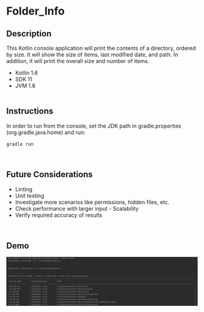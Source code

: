 # Folder_Info

## Description
This Kotlin console application will print the contents of a directory, ordered by size. It will show the size of items, last modified date, and path. In addition, it will print the overall size and number of items.
- Kotlin 1.6
- SDK 11
- JVM 1.8
<br/><br/>


## Instructions
In order to run from the console, set the JDK path in gradle.properties (org.gradle.java.home) and run:
```
gradle run
```
<br/>


## Future Considerations
- Linting
- Unit testing
- Investigate more scenarios like permissions, hidden files, etc.
- Check performance with larger input - Scalability
- Verify required accuracy of results

<br/>


## Demo
<img src="screenshot.PNG"/>
 
